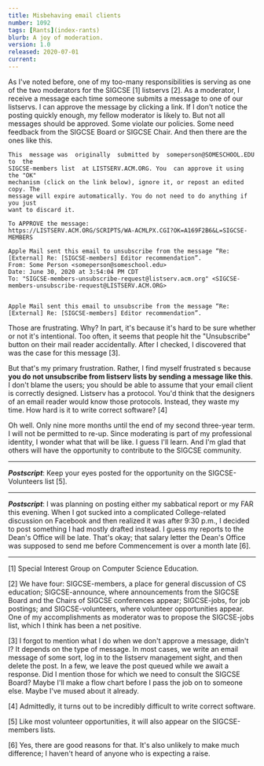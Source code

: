 ```yaml
---
title: Misbehaving email clients
number: 1092
tags: [Rants](index-rants)
blurb: A joy of moderation.
version: 1.0
released: 2020-07-01 
current: 
---
```

As I've noted before, one of my too-many responsibilities is serving
as one of the two moderators for the SIGCSE [1] listservs [2].
As a moderator, I receive a message each time someone submits a
message to one of our listservs.  I can approve the message by
clicking a link.  If I don't notice the posting quickly enough, my
fellow moderator is likely to.  But not all messages should be
approved.  Some violate our policies.  Some need feedback from the
SIGCSE Board or SIGCSE Chair.  And then there are the ones like
this.

```
This  message was  originally  submitted by  someperson@SOMESCHOOL.EDU to  the
SIGCSE-members list  at LISTSERV.ACM.ORG. You  can approve it using  the "OK"
mechanism (click on the link below), ignore it, or repost an edited copy. The
message will expire automatically. You do not need to do anything if you just
want to discard it.

To APPROVE the message:
https://LISTSERV.ACM.ORG/SCRIPTS/WA-ACMLPX.CGI?OK=A169F2B6&L=SIGCSE-MEMBERS

Apple Mail sent this email to unsubscribe from the message “Re: [External] Re: [SIGCSE-members] Editor recommendation”.
From: Some Person <someperson@someschool.edu>
Date: June 30, 2020 at 3:54:04 PM CDT
To: "SIGCSE-members-unsubscribe-request@listserv.acm.org" <SIGCSE-members-unsubscribe-request@LISTSERV.ACM.ORG>


Apple Mail sent this email to unsubscribe from the message “Re: [External] Re: [SIGCSE-members] Editor recommendation”.
```

Those are frustrating.  Why?  In part, it's because it's hard to be sure
whether or not it's intentional.  Too often, it seems that people hit the
"Unsubscribe" button on their mail reader accidentally.  After I checked,
I discovered that was the case for this message [3].

But that's my primary frustration.  Rather, I find myself frustrated
s because **you do not unsubscribe from listserv lists by sending
a message like this**.  I don't blame the users; you should be able
to assume that your email client is correctly designed.  Listserv
has a protocol.  You'd think that the designers of an email reader
would know those protocols.  Instead, they waste my time.  How hard
is it to write correct software? [4]

Oh well.  Only nine more months until the end of my second three-year
term.  I will not be permitted to re-up.  Since moderating is part of
my professional identity, I wonder what that will be like.  I guess
I'll learn.  And I'm glad that others will have the opportunity to
contribute to the SIGCSE community.  

---

**_Postscript_**: Keep your eyes posted for the opportunity on the
SIGCSE-Volunteers list [5].

---

**_Postscript_**: I was planning on posting either my sabbatical
report or my FAR this evening.  When I got sucked into a complicated
College-related discussion on Facebook and then realized it was
after 9:30 p.m., I decided to post something I had mostly drafted
instead.  I guess my reports to the Dean's Office will be late.
That's okay; that salary letter the Dean's Office was supposed to
send me before Commencement is over a month late [6].

---

[1] Special Interest Group on Computer Science Education.

[2] We have four: SIGCSE-members, a place for general discussion
of CS education; SIGCSE-announce, where announcements from the
SIGCSE Board and the Chairs of SIGCSE conferences appear; SIGCSE-jobs,
for job postings; and SIGCSE-volunteers, where volunteer opportunities
appear.  One of my accomplishments as moderator was to propose the
SIGCSE-jobs list, which I think has been a net positive.

[3] I forgot to mention what I do when we don't approve a message,
didn't I?  It depends on the type of message.  In most cases, we write
an email message of some sort, log in to the listserv management
sight, and then delete the post.  In a few, we leave the post queued
while we await a response.  Did I mention those for which we need to
consult the SIGCSE Board?  Maybe I'll make a flow chart before I pass
the job on to someone else.  Maybe I've mused about it already.

[4] Admittedly, it turns out to be incredibly difficult to write
correct software.

[5] Like most volunteer opportunities, it will also appear on the
SIGCSE-members lists.

[6] Yes, there are good reasons for that.  It's also unlikely to make
much difference; I haven't heard of anyone who is expecting a raise.
